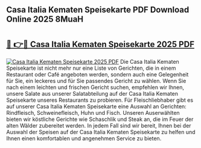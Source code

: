 ## Casa Italia Kematen Speisekarte PDF Download Online 2025 8MuaH

# <h2><a href="http://gc882b9.nevu.top/?p=Casa+Italia+Kematen+Speisekarte">🔗 👉🔴 Casa Italia Kematen Speisekarte 2025 PDF</a></h2>

[![Casa Italia Kematen Speisekarte 2025 PDF](https://i.imgur.com/dBaPXMq.png)](http://gc882b9.nevu.top/?p=Casa+Italia+Kematen+Speisekarte)
Die Casa Italia Kematen Speisekarte ist nicht mehr nur eine Liste von Gerichten, die in einem Restaurant oder Café angeboten werden, sondern auch eine Gelegenheit für Sie, ein leckeres und für Sie passendes Gericht zu wählen. Wenn Sie nach einem leichten und frischen Gericht suchen, empfehlen wir Ihnen, unsere Salate aus unserer Salatabteilung auf der Casa Italia Kematen Speisekarte unseres Restaurants zu probieren. Für Fleischliebhaber gibt es auf unserer Casa Italia Kematen Speisekarte eine Auswahl an Gerichten: Rindfleisch, Schweinefleisch, Huhn und Fisch. Unseren Auserwählten bieten wir köstliche Gerichte wie Schaschlik und Steak an, die im Feuer der alten Wälder zubereitet werden. In jedem Fall sind wir bereit, Ihnen bei der Auswahl der Speisen auf der Casa Italia Kematen Speisekarte zu helfen und Ihnen einen komfortablen und angenehmen Service zu bieten.
